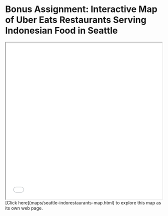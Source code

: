 # Bonus Assignment: Interactive Map of Uber Eats Restaurants Serving Indonesian Food in Seattle

<iframe src="visualization/seattle-indorestaurants-map.html" height="500" width="500"></iframe>
[Click here](maps/seattle-indorestaurants-map.html) to explore this map as its own web page.
